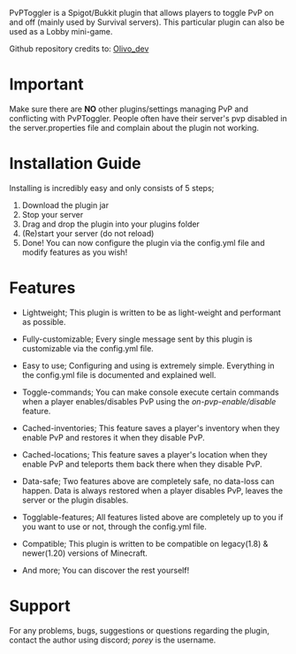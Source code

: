 PvPToggler is a Spigot/Bukkit plugin that allows players to toggle PvP on and off (mainly used by Survival servers). This particular plugin can also be used as a Lobby mini-game.

Github repository credits to: [Olivo_dev](https://github.com/Olivoz)

# Important
Make sure there are **NO** other plugins/settings managing PvP and conflicting with PvPToggler.
People often have their server's pvp disabled in the server.properties file and complain about the plugin not working.

# Installation Guide
Installing is incredibly easy and only consists of 5 steps;

1. Download the plugin jar
2. Stop your server
3. Drag and drop the plugin into your plugins folder
4. (Re)start your server (do not reload)
5. Done! You can now configure the plugin via the config.yml file and modify features as you wish!

# Features
* Lightweight; This plugin is written to be as light-weight and performant as possible.

* Fully-customizable; Every single message sent by this plugin is customizable via the config.yml file.

* Easy to use; Configuring and using is extremely simple. Everything in the config.yml file is documented and explained well.

* Toggle-commands; You can make console execute certain commands when a player enables/disables PvP using the *on-pvp-enable/disable* feature.

* Cached-inventories; This feature saves a player's inventory when they enable PvP and restores it when they disable PvP.

* Cached-locations; This feature saves a player's location when they enable PvP and teleports them back there when 
they disable PvP.

* Data-safe; Two features above are completely safe, no data-loss can happen. Data is always restored when a player disables PvP, leaves the server or the plugin disables.

* Togglable-features; All features listed above are completely up to you if you want to use or not, through the config.yml file.

* Compatible; This plugin is written to be compatible on legacy(1.8) & newer(1.20) versions of Minecraft.

* And more; You can discover the rest yourself!

# Support
For any problems, bugs, suggestions or questions regarding the plugin, contact the author using discord; *porey* is the username.
